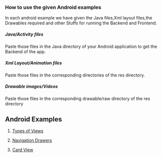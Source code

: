 ### How to use the given Android examples

In each android example we have given the Java files,Xml layout files,the Drawables required and other Stuffs for running the Backend and Frontend.

##### Java/Activity files

Paste those files in the Java directory of your Android application to get the Backend of the app.

##### Xml Layout/Animation files

Paste those files in the corresponding directories of the res directory.

##### Drawable images/Videos

Paste those files in the corresponding drawable/raw directory of the res directory

## Android Examples

1. [Types of Views](https://github.com/infiniteoverflow/beginners/blob/master/Android/Android%20Examples/Types%20of%20Views%20in%20Android/README.md)

2. [Navigation Drawers](https://github.com/infiniteoverflow/beginners/blob/master/Android/Android%20Examples/Navigation%20Drawer/README.md)

3. [Card View](https://github.com/infiniteoverflow/beginners/blob/master/Android/Android%20Examples/Card%20view/README.md)
